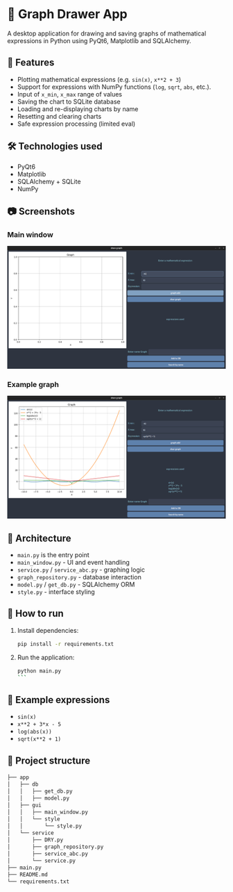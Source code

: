 # 🧮 Graph Drawer App

A desktop application for drawing and saving graphs of mathematical expressions in Python using PyQt6, Matplotlib and SQLAlchemy.

## 📌 Features

- Plotting mathematical expressions (e.g. `sin(x)`, `x**2 + 3`)
- Support for expressions with NumPy functions (`log`, `sqrt`, `abs`, etc.).
- Input of `x_min`, `x_max` range of values
- Saving the chart to SQLite database
- Loading and re-displaying charts by name
- Resetting and clearing charts
- Safe expression processing (limited eval)

## 🛠️ Technologies used

- PyQt6
- Matplotlib
- SQLAlchemy + SQLite
- NumPy

## 📷 Screenshots

### Main window
![Main Window](screenshots/main.png)

### Example graph
![Graph Example](screenshots/main_work.png)

## 🧱 Architecture

- `main.py` is the entry point
- `main_window.py` - UI and event handling
- `service.py` / `service_abc.py` - graphing logic
- `graph_repository.py` - database interaction
- `model.py` / `get_db.py` - SQLAlchemy ORM
- `style.py` - interface styling

## 🚀 How to run

1. Install dependencies:
    ```bash
    pip install -r requirements.txt
    ```

2. Run the application:
    ````bash
    python main.py
    ```

## 🧩 Example expressions

- `sin(x)`
- `x**2 + 3*x - 5`
- `log(abs(x))`
- `sqrt(x**2 + 1)`

## 📂 Project structure

````
├── app
│   ├── db
│   │   ├── get_db.py
│   │   ├── model.py
│   ├── gui
│   │   ├── main_window.py
│   │   └── style
│   │       └── style.py
│   └── service
│       ├── DRY.py
│       ├── graph_repository.py
│       ├── service_abc.py
│       └── service.py
├── main.py
├── README.md
└── requirements.txt
````